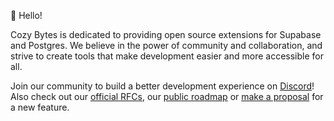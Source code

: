 👋 Hello!

Cozy Bytes is dedicated to providing open source extensions for Supabase and Postgres. We believe in the power of community and collaboration, and strive to create tools that make development easier and more accessible for all.

Join our community to build a better development experience on [Discord](https://discord.gg/QaCTXq2Gxm)! Also check out our [official RFCs](https://github.com/orgs/cozybytesdev/discussions/categories/official-rfcs), our [public roadmap](https://github.com/orgs/cozybytesdev/projects/1) or [make a proposal](https://github.com/orgs/cozybytesdev/discussions/categories/proposals) for a new feature.
